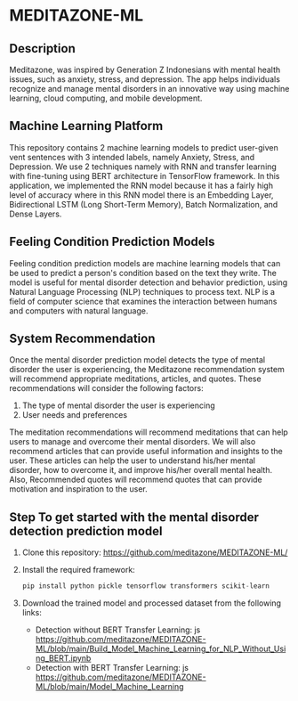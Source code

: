 # MEDITAZONE-ML

## Description

Meditazone, was inspired by Generation Z Indonesians with mental health issues, such as anxiety, stress, and depression. The app helps individuals recognize and manage mental disorders in an innovative way using machine learning, cloud computing, and mobile development.

## Machine Learning Platform

This repository contains 2 machine learning models to predict user-given vent sentences with 3 intended labels, namely Anxiety, Stress, and Depression. We use 2 techniques namely with RNN and transfer learning with fine-tuning using BERT architecture in TensorFlow framework. In this application, we implemented the RNN model because it has a fairly high level of accuracy where in this RNN model there is an Embedding Layer, Bidirectional LSTM (Long Short-Term Memory), Batch Normalization, and Dense Layers.

## Feeling Condition Prediction Models

Feeling condition prediction models are machine learning models that can be used to predict a person's condition based on the text they write. The model is useful for mental disorder detection and behavior prediction, using Natural Language Processing (NLP) techniques to process text. NLP is a field of computer science that examines the interaction between humans and computers with natural language.

## System Recommendation

Once the mental disorder prediction model detects the type of mental disorder the user is experiencing, the Meditazone recommendation system will recommend appropriate meditations, articles, and quotes. These recommendations will consider the following factors:

1. The type of mental disorder the user is experiencing
2. User needs and preferences

The meditation recommendations will recommend meditations that can help users to manage and overcome their mental disorders. We will also recommend articles that can provide useful information and insights to the user. These articles can help the user to understand his/her mental disorder, how to overcome it, and improve his/her overall mental health. Also, Recommended quotes will recommend quotes that can provide motivation and inspiration to the user.

## Step To get started with the mental disorder detection prediction model

1.  Clone this repository: https://github.com/meditazone/MEDITAZONE-ML/
2.  Install the required framework:

    ```py
    pip install python pickle tensorflow transformers scikit-learn
    ```

3.  Download the trained model and processed dataset from the following links:

    - Detection without BERT Transfer Learning:
      js
      https://github.com/meditazone/MEDITAZONE-ML/blob/main/Build_Model_Machine_Learning_for_NLP_Without_Using_BERT.ipynb
    - Detection with BERT Transfer Learning:
      js
      https://github.com/meditazone/MEDITAZONE-ML/blob/main/Model_Machine_Learning
